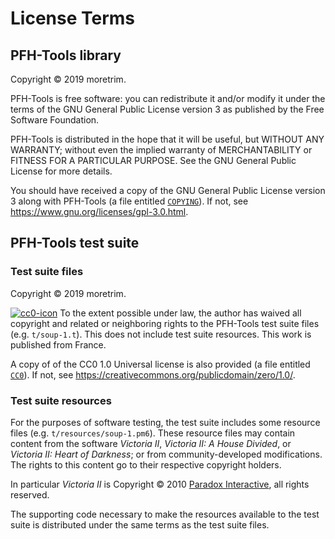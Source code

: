 License Terms
=============

PFH-Tools library
-----------------

Copyright © 2019 moretrim.

PFH-Tools is free software: you can redistribute it and/or modify
it under the terms of the GNU General Public License version 3 as
published by the Free Software Foundation.

PFH-Tools is distributed in the hope that it will be useful,
but WITHOUT ANY WARRANTY; without even the implied warranty of
MERCHANTABILITY or FITNESS FOR A PARTICULAR PURPOSE.  See the
GNU General Public License for more details.

You should have received a copy of the GNU General Public License
version 3 along with PFH-Tools (a file entitled [`COPYING`]). If not,
see <https://www.gnu.org/licenses/gpl-3.0.html>.

[`COPYING`]: ./COPYING

PFH-Tools test suite
--------------------

### Test suite files

Copyright © 2019 moretrim.

[![cc0-icon]][cc0-license] To the extent possible under law, the author has waived all copyright and related or
neighboring rights to the PFH-Tools test suite files (e.g. `t/soup-1.t`). This does not include test suite resources.
This work is published from France.

A copy of of the CC0 1.0 Universal license is also provided (a file entitled [`CC0`]). If not, see
<https://creativecommons.org/publicdomain/zero/1.0/>.

[cc0-icon]: https://i.creativecommons.org/p/zero/1.0/88x31.png
[cc0-license]: https://creativecommons.org/publicdomain/zero/1.0/
[`CC0`]: ./CC0

### Test suite resources

For the purposes of software testing, the test suite includes some resource files (e.g. `t/resources/soup-1.pm6`). These
resource files may contain content from the software <cite>Victoria II</cite>, <cite>Victoria II: A House
Divided</cite>, or <cite>Victoria II: Heart of Darkness</cite>; or from community-developed modifications. The rights to
this content go to their respective copyright holders.

In particular <cite>Victoria II</cite> is Copyright © 2010 [Paradox Interactive], all rights reserved.

[Paradox Interactive]: https://www.paradoxplaza.com

The supporting code necessary to make the resources available to the test suite is distributed under the same terms as
the test suite files.
